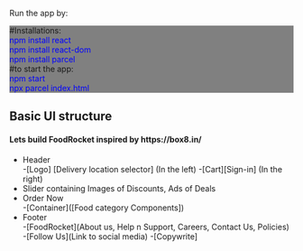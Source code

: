 Run the app by:
<div style="background-color:grey">
#Installations:<br>
<span style="color:blue">npm install react<br>
npm install react-dom<br>
npm install parcel</span>
<br>
#to start the app:<br>
<span style="color:blue">npm start<br>
npx parcel index.html</span>
</div>

<h2>Basic UI structure</h2>
<h4>Lets build FoodRocket inspired by https://box8.in/</h4>
 
<ul>
 <li> Header</li>
     -[Logo] [Delivery location selector] (In the left)</li>
     -[Cart][Sign-in] (In the right)</li>
 <li> Slider containing Images of Discounts, Ads of Deals</li>
 <li> Order Now</li>
     -[Container]([Food category Components])</li>
 <li> Footer</li>
     -[FoodRocket](About us, Help n Support, Careers, Contact Us, Policies)</li>
     -[Follow Us](Link to social media)</li>
     -[Copywrite]</li>
 </ul>
